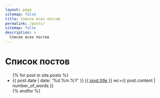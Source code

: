 ```yaml
---
layout: page
sitemap: false
title: Список всех постов
permalink: /posts/
sitemap: false
description: >
  Список всех постов
---
```


# Список постов

<ul>
{% for post in site.posts %}
<li>
{{ post.date | date: '%d.%m.%Y' }}
<a href="https://github.com/fagcinsk/fagcinsk.github.io/blob/master/{{post.path}}" rel="nofollow">
  <span class="iconify" data-icon="mdi-github-box"></span>
</a>
<a class="post-item__link" href="{{ post.url }}" title="{{ post.title }}">{{ post.title }}</a> wc={{ post.content | number_of_words }}
</li>
{% endfor %}
</ul>